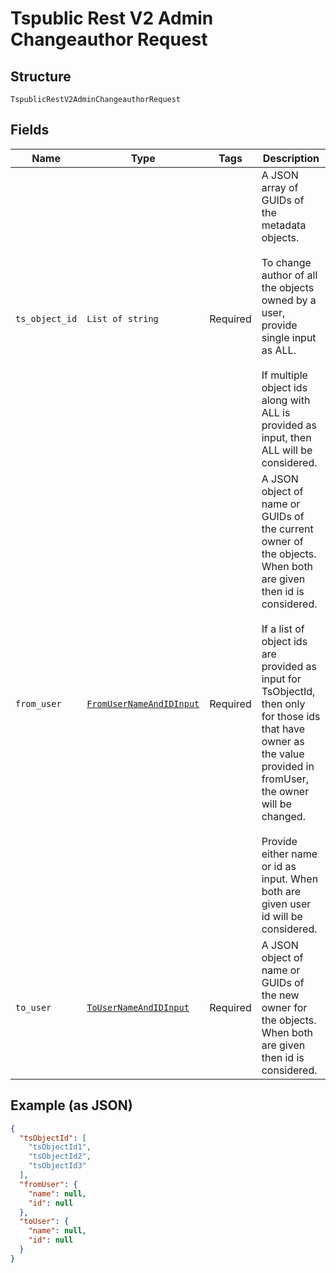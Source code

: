 
# Tspublic Rest V2 Admin Changeauthor Request

## Structure

`TspublicRestV2AdminChangeauthorRequest`

## Fields

| Name | Type | Tags | Description |
|  --- | --- | --- | --- |
| `ts_object_id` | `List of string` | Required | A JSON array of GUIDs of the metadata objects.<br><br>To change author of all the objects owned by a user, provide single input as ALL.<br><br>If multiple object ids along with ALL is provided as input, then ALL will be considered. |
| `from_user` | [`FromUserNameAndIDInput`](../../doc/models/from-user-name-and-id-input.md) | Required | A JSON object of name or GUIDs of the current owner of the objects. When both are given then id is considered.<br><br>If a list of object ids are provided as input for TsObjectId, then only for those ids that have owner as the value provided in fromUser, the owner will be changed.<br><br>Provide either name or id as input. When both are given user id will be considered. |
| `to_user` | [`ToUserNameAndIDInput`](../../doc/models/to-user-name-and-id-input.md) | Required | A JSON object of name or GUIDs of the new owner for the objects. When both are given then id is considered. |

## Example (as JSON)

```json
{
  "tsObjectId": [
    "tsObjectId1",
    "tsObjectId2",
    "tsObjectId3"
  ],
  "fromUser": {
    "name": null,
    "id": null
  },
  "toUser": {
    "name": null,
    "id": null
  }
}
```

